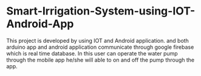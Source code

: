 # Smart-Irrigation-System-using-IOT-Android-App
This project is developed by using IOT and Android application. and both arduino app and android application communicate through google firebase which is real time database. In this user can operate the water pump through the mobile app he/she will able to  on and off the pump through the app.

